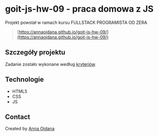 # goit-js-hw-09 - praca domowa z JS

Projekt powstał w ramach kursu FULLSTACK PROGRAMISTA OD ZERA
> [https://annaojdana.github.io/goit-js-hw-09/](https://annaojdana.github.io/goit-js-hw-09/)

## Szczegóły projektu

Zadanie zostało wykonane według [kryteriów](https://github.com/goitacademy/javascript-homework/blob/main/v2/09/README.pl.md).

## Technologie
- HTML5
- CSS
- JS

## Contact
Created by [Anna Ojdana](https://pl.linkedin.com/in/anna-ojdana-104b05225)
